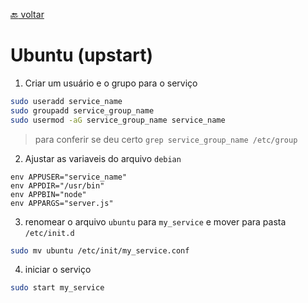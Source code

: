 [:back: voltar](/README.md)

# Ubuntu (upstart)
1. Criar um usuário e o grupo para o serviço
```bash
sudo useradd service_name
sudo groupadd service_group_name
sudo usermod -aG service_group_name service_name 
```
> para conferir se deu certo `grep service_group_name /etc/group`


2. Ajustar as variaveis do arquivo `debian`
```
env APPUSER="service_name"
env APPDIR="/usr/bin"
env APPBIN="node"
env APPARGS="server.js"
``` 

3. renomear o arquivo `ubuntu` para `my_service` e mover para pasta `/etc/init.d`
```bash
sudo mv ubuntu /etc/init/my_service.conf
```

4. iniciar o serviço
``` bash
sudo start my_service
```